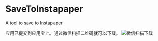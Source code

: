 # SaveToInstapaper
A tool to save to Instapaper

应用已提交到应用宝上。通过微信扫描二维码就可以下载。
![微信扫描下载](http://upload-images.jianshu.io/upload_images/196189-503ec5c4b37ea321.png?imageMogr2/auto-orient/strip%7CimageView2/2/w/1240)
